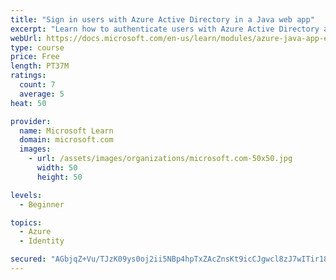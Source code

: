 ```yaml
---
title: "Sign in users with Azure Active Directory in a Java web app"
excerpt: "Learn how to authenticate users with Azure Active Directory and get authorized access to data in a Java web app using Microsoft Authentication Library."
webUrl: https://docs.microsoft.com/en-us/learn/modules/azure-java-app-enable-authentication-authorization/
type: course
price: Free
length: PT37M
ratings:
  count: 7
  average: 5
heat: 50

provider:
  name: Microsoft Learn
  domain: microsoft.com
  images:
    - url: /assets/images/organizations/microsoft.com-50x50.jpg
      width: 50
      height: 50

levels:
  - Beginner

topics:
  - Azure
  - Identity

secured: "AGbjqZ+Vu/TJzK09ys0oj2ii5NBp4hpTxZAcZnsKt9icCJgwcl8zJ7wITir18pE20yjaUF+Sihejn5bsMnx6jR0hIGPmShQrv6gLQqTB2aXleVRkU2JWeVTJtENgEdbI1OOfZHtCaic1wjtCFs7jvQkupYWz43/nKvnH/5Nize/quqiKGXpe6mkgn7XtBoIXAXdXj8GETUMfT7dmxTU0CoUgwkuKruhH7MlgH21dYB+fImFPYPHFZsPUWLi6JILpj+BR+jgZtPB4+qrr9R/fMXlNaFv6fM7y6JvUlcsYprMZdQCMGn4qy7/grSmGPP7R7wTYwocwM4zZVrPukGn27OGdYsnSX1FxVvu7OfqzCEg07MFUMpo3A8xy8fNQTwtCVy63U4l178MDqiS3BJJMLY0K1nVfCG0VdAozRtwo4/I=;FVOhsX+pREoHNxjCOAoT+A=="
---
```


